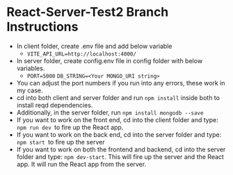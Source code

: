 # React-Server-Test2 Branch Instructions

- In client folder, create .env file and add below variable
  - `VITE_API_URL=http://localhost:4000/`
- In server folder, create config.env file in config folder with below variables.
  - `PORT=5000`
    `DB_STRING=<Your MONGO_URI string>`
- You can adjust the port numbers if you run into any errors, these work in my case.
- cd into both client and server folder and run `npm install` inside both to install reqd dependencies.
- Additionally, in the server folder, run `npm install mongodb --save`
- If you want to work on the front end, cd into the client folder and type: `npm run dev `to fire up the React app.
- If you want to work on the back end, cd into the server folder and type: `npm start `to fire up the server
- If you want to work on both the frontend and backend, cd into the server folder and type: `npm dev-start`. This will fire up the server and the React app. It will run the React app from the server.
